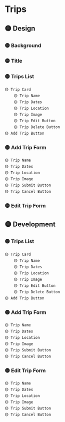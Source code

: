 # Trips #

## 🟡 Design ##
### 🟡 Background ###
### 🟡 Title ###
### 🟡 Trips List ###
    🟡 Trip Card
        🟡 Trip Name
        🟡 Trip Dates
        🟡 Trip Location
        🟡 Trip Image
        🟡 Trip Edit Button
        🟡 Trip Delete Button
    🟡 Add Trip Button
### 🟡 Add Trip Form ###
    🟡 Trip Name
    🟡 Trip Dates
    🟡 Trip Location
    🟡 Trip Image
    🟡 Trip Submit Button
    🟡 Trip Cancel Button
### 🟡 Edit Trip Form ###

## 🟡 Development ##
### 🟡 Trips List ###
    🟡 Trip Card
        🟡 Trip Name
        🟡 Trip Dates
        🟡 Trip Location
        🟡 Trip Image
        🟡 Trip Edit Button
        🟡 Trip Delete Button
    🟡 Add Trip Button
### 🟡 Add Trip Form ###
    🟡 Trip Name
    🟡 Trip Dates
    🟡 Trip Location
    🟡 Trip Image
    🟡 Trip Submit Button
    🟡 Trip Cancel Button
### 🟡 Edit Trip Form ###
    🟡 Trip Name
    🟡 Trip Dates
    🟡 Trip Location
    🟡 Trip Image
    🟡 Trip Submit Button
    🟡 Trip Cancel Button
